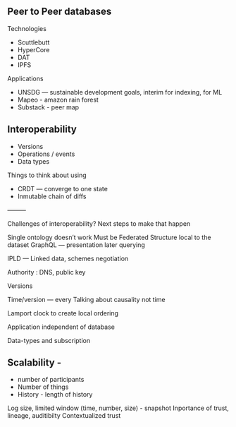 ## Peer to Peer databases

Technologies
- Scuttlebutt
- HyperCore
- DAT
- IPFS

Applications
- UNSDG — sustainable development goals, interim for indexing, for ML
- Mapeo - amazon rain forest 
- Substack - peer map

## Interoperability 


- Versions
- Operations / events
- Data types

Things to think about using
- CRDT — converge to one state
- Inmutable chain of diffs


———

Challenges of interoperability?
Next steps to make that happen

Single ontology doesn’t work
Must be Federated
Structure local to the dataset
GraphQL — presentation later querying

IPLD — Linked data, schemes negotiation 

Authority : DNS, public key

Versions

Time/version — every
Talking about causality not time

Lamport clock to create local ordering

Application independent of database

Data-types and subscription


## Scalability - 
- number of participants
- Number of things
- History - length of history 

Log size, limited window (time, number, size) - snapshot
Inportance of trust, lineage, auditibilty
Contextualized trust

